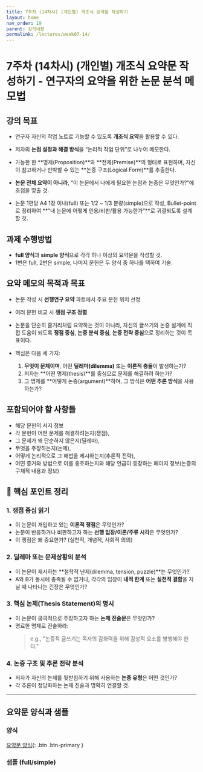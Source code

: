 ```yaml
---
title: 7주차 (14차시) (개인별) 개조식 요약문 작성하기
layout: home
nav_order: 19
parent: 강의내용
permalink: /lectures/week07-14/
---
```


# 7주차 (14차시) (개인별) 개조식 요약문 작성하기 - 연구자의 요약을 위한 논문 분석 메모법  

## 강의 목표

- 연구자 자신의 작업 노트로 기능할 수 있도록 **개조식 요약**을 활용할 수 있다.
- 저자의 **논점 설정과 해결 방식**을 “논리적 작업 단위”로 나누어 메모한다.
- 가능한 한 **명제(Proposition)**와 **전제(Premise)**의 형태로 표현하며, 자신이 참고하거나 반박할 수 있는 **논증 구조(Logical Form)**를 추출한다.

- **논문 전체 요약이 아니라**, “이 논문에서 나에게 필요한 논점과 논증은 무엇인가?”에 초점을 맞출 것.
- 논문 1편당 A4 1장 이내(full) 또는 1/2 ~ 1/3 분량(simple)으로 작성, Bullet-point로 정리하여 **“내 논문에 어떻게 인용/비판/활용 가능한가”**로 귀결되도록 설계할 것.

## 과제 수행방법

- **full 양식**과 **simple 양식**으로 각각 하나 이상의 요약문을 작성할 것.
- 1번은 full, 2번은 simple, 나머지 문헌은 두 양식 중 하나를 택하여 기술.

## 요약 메모의 목적과 목표

- 논문 작성 시 **선행연구 요약** 파트에서 주요 문헌 위치 선정  
- 여러 문헌 비교 시 **쟁점 구조 정렬** 

- 논문을 단순히 줄거리처럼 요약하는 것이 아니라, 자신의 글쓰기와 논증 설계에 직접 도움이 되도록 **쟁점 중심**, **논증 분석 중심**, **논증 전략 중심**으로 정리하는 것이 목표이다.
- 핵심은 다음 세 가지:
  1. **무엇이 문제이며**, 어떤 **딜레마(dilemma)** 또는 **이론적 충돌**이 발생하는가?
  2. 저자는 **어떤 명제(thesis)**를 중심으로 문제를 해결하려 하는가?
  3. 그 명제를 **어떻게 논증(argument)**하며, 그 방식은 **어떤 추론 방식**을 사용하는가?

## 포함되어야 할 사항들

- 해당 문헌의 서지 정보
- 각 문헌이 어떤 문제를 해결하려는지(쟁점),  
- 그 문제가 왜 단순하지 않은지(딜레마), 
- 무엇을 주장하는지(논제), 
- 어떻게 논리적으로 그 해법을 제시하는지(추론적 전략),  
- 어떤 증거와 방법으로 이를 옹호하는지와 해당 언급이 등장하는 페이지 정보(논증의 구체적 내용과 정보)

## 🧠 핵심 포인트 정리  

### 1. 쟁점 중심 읽기  
- 이 논문이 개입하고 있는 **이론적 쟁점**은 무엇인가?  
- 논문이 반응하거나 비판하고자 하는 **선행 입장/이론/주류 시각**은 무엇인가?  
- 이 쟁점은 왜 중요한가? (실천적, 개념적, 사회적 의의)

### 2. 딜레마 또는 문제상황의 분석  
- 이 논문이 제시하는 **철학적 난제(dilemma, tension, puzzle)**는 무엇인가?  
- A와 B가 동시에 충족될 수 없거나, 각각의 입장이 **내적 한계** 또는 **실천적 결함**을 지닐 때 나타나는 긴장은 무엇인가?

### 3. 핵심 논제(Thesis Statement)의 명시  
- 이 논문이 궁극적으로 주장하고자 하는 **논제 진술문**은 무엇인가?  
- 명료한 명제로 진술하라:  
  > e.g., "논증적 글쓰기는 독자의 감화력을 위해 감성적 요소를 병행해야 한다."  

### 4. 논증 구조 및 추론 전략 분석  
- 저자가 자신의 논제를 뒷받침하기 위해 사용하는 **논증 유형**은 어떤 것인가?  
- 각 추론이 정당화하는 논제 진술과 명확히 연결할 것.

---

## 요약문 양식과 샘플

### 양식

[요약문 양식]({{site.baseurl}}/asmt-05/015-33){: .btn .btn-primary }

### 샘플 (full/simple)
